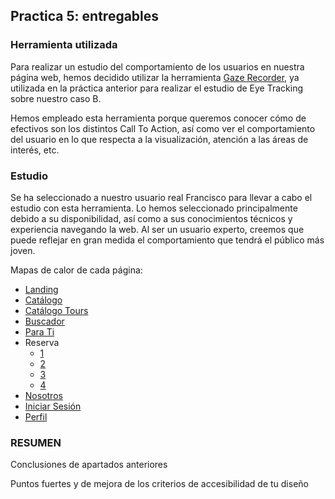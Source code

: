## Practica 5: entregables 

### Herramienta utilizada
Para realizar un estudio del comportamiento de los usuarios en nuestra página web, hemos decidido utilizar la herramienta [Gaze Recorder](https://gazerecorder.com/), ya utilizada en la práctica anterior para realizar el estudio de Eye Tracking sobre nuestro caso B.

Hemos empleado esta herramienta porque queremos conocer cómo de efectivos son los distintos Call To Action, así como ver el comportamiento del usuario en lo que respecta a la visualización, atención a las áreas de interés, etc. 

### Estudio
Se ha seleccionado a nuestro usuario real Francisco para llevar a cabo el estudio con esta herramienta. Lo hemos seleccionado principalmente debido a su disponibilidad, así como a sus conocimientos técnicos y experiencia navegando la web. Al ser un usuario experto, creemos que puede reflejar en gran medida el comportamiento que tendrá el público más joven.

Mapas de calor de cada página:
- [Landing](#)
- [Catálogo](#)
- [Catálogo Tours](#)
- [Buscador](#)
- [Para Ti](#)
- Reserva
  - [1](#)
  - [2](#)
  - [3](#)
  - [4](#)
- [Nosotros](#)
- [Iniciar Sesión](#)
- [Perfil](#)



### RESUMEN 

Conclusiones de apartados anteriores 

Puntos fuertes y de mejora de los criterios de accesibilidad de tu diseño
